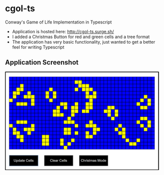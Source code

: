 # cgol-ts
Conway's Game of Life Implementation in Typescript

- Application is hosted here: http://cgol-ts.surge.sh/
- I added a Christmas Button for red and green cells and a tree format
- The application has very basic functionality, just wanted to get a better feel for writing Typescript

## Application Screenshot
![Screenshot of Application](cgol.jpg)
